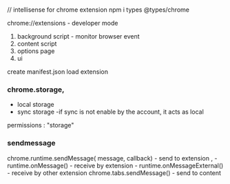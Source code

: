 #

// intellisense for chrome extension
npm i types @types/chrome

chrome://extensions - developer mode

1. background script - monitor browser event
2. content script
3. options page
4. ui

create manifest.json
load extension

### chrome.storage,

- local storage
- sync storage -if sync is not enable by the account, it acts as local

permissions : "storage"

### sendmessage

chrome.runtime.sendMessage( message, callback) - send to extension , - runtime.onMessage() - receive by extension - runtime.onMessageExternal() - receive by other extension
chrome.tabs.sendMessage() - send to content
